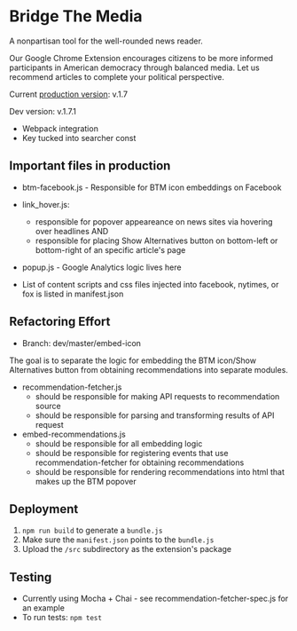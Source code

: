 # Bridge The Media

A nonpartisan tool for the well-rounded news reader.

Our Google Chrome Extension encourages citizens to be more informed participants in American democracy through balanced media. Let us recommend articles to complete your political perspective.

Current [production version](https://chrome.google.com/webstore/detail/bridge-the-media/cbjilbjbnknaboggkkdficoholohdcco): v.1.7

Dev version: v.1.7.1
- Webpack integration
- Key tucked into searcher const

## Important files in production

- btm-facebook.js - Responsible for BTM icon embeddings on Facebook
- link_hover.js:
	- responsible for popover appeareance on news sites via hovering over headlines AND
	- responsible for placing Show Alternatives button on bottom-left or bottom-right of an specific article's page

- popup.js - Google Analytics logic lives here
- List of content scripts and css files injected into facebook, nytimes, or fox is listed in manifest.json

## Refactoring Effort

- Branch: dev/master/embed-icon

The goal is to separate the logic for embedding the BTM icon/Show Alternatives button from obtaining recommendations into separate modules.

- recommendation-fetcher.js
	- should be responsible for making API requests to recommendation source
	- should be responsible for parsing and transforming results of API request
- embed-recommendations.js
	- should be responsible for all embedding logic
	- should be responsible for registering events that use recommendation-fetcher for obtaining recommendations
	- should be responsible for rendering recommendations into html that makes up the BTM popover


## Deployment

1. ```npm run build``` to generate a `bundle.js`
2. Make sure the ```manifest.json``` points to the ```bundle.js```
3. Upload the ```/src``` subdirectory as the extension's package


## Testing

- Currently using Mocha + Chai - see recommendation-fetcher-spec.js for an example
- To run tests: ```npm test```
